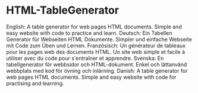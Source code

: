 # HTML-TableGenerator
English:  A table generator for web pages HTML documents. Simple and easy website with code to practice and learn.
Deutsch: Ein Tabellen Generator für Webseiten HTML Dokumente. Simpler und einfache Webseite mit Code zum Üben und Lernen.
Französisch:  Un générateur de tableaux pour les pages web des documents HTML. Un site web simple et facile à utiliser avec du code pour s'entraîner et apprendre.
Svenska: En tabellgenerator för webbsidor och HTML-dokument. Enkel och lättanvänd webbplats med kod för övning och inlärning.
Danish: A table generator for web pages HTML documents. Simple and easy website with code for practising and learning.
